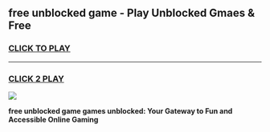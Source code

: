 
## free unblocked game - Play Unblocked Gmaes & Free
<h3>
<a href="https://news.freeplayer.one?title=free_unblocked_game&ref=16F">CLICK TO PLAY</a></h3>
<hr>

<h3>
<a href="https://news.freeplayer.one?title=free_unblocked_game&ref=16F">CLICK 2 PLAY</a>
  
</h3>

<a href="https://news.freeplayer.one?title=free_unblocked_game&ref=16F/"><img src="https://clearcache.store/games.png"></a>


**free unblocked game games unblocked: Your Gateway to Fun and Accessible Online Gaming**
